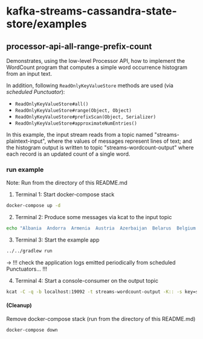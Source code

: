 # kafka-streams-cassandra-state-store/examples 
## processor-api-all-range-prefix-count

Demonstrates, using the low-level Processor API, how to implement the WordCount program that computes a simple word occurrence histogram from an input text.

In addition, following `ReadOnlyKeyValueStore` methods are used (via _scheduled Punctuator_):
- `ReadOnlyKeyValueStore#all()`
- `ReadOnlyKeyValueStore#range(Object, Object)`
- `ReadOnlyKeyValueStore#prefixScan(Object, Serializer)`
- `ReadOnlyKeyValueStore#approximateNumEntries()`

In this example, the input stream reads from a topic named "streams-plaintext-input", where the values of messages represent lines of text; and the histogram output is written to topic "streams-wordcount-output" where each record is an updated count of a single word.

### run example

Note: Run from the directory of this README.md

1. Terminal 1: Start docker-compose stack
```bash
docker-compose up -d
```

2. Terminal 2: Produce some messages via kcat to the input topic
```bash
echo "Albania  Andorra  Armenia  Austria  Azerbaijan  Belarus  Belgium  BosniaAndHerzegovina  Bulgaria  Croatia  Cyprus  Czechia  Denmark  Estonia  Finland  France  Georgia  Germany  Greece  Hungary  Iceland  Ireland  Italy  Kazakhstan  Kosovo  Latvia  Liechtenstein  Lithuania  Luxembourg  Malta  Moldova  Monaco  Montenegro  Netherlands  NorthMacedonia  Norway  Poland  Portugal  Romania  Russia  SanMarino  Serbia  Slovakia  Slovenia  Spain  Sweden  Switzerland  Turkey  Ukraine  UnitedKingdom  VaticanCity" | kcat -P -b localhost:19092 -t streams-plaintext-input
```

3. Terminal 3: Start the example app
```bash
../../gradlew run
```
-> !!! check the application logs emitted periodically from scheduled Punctuators... !!!

4. Terminal 4: Start a console-consumer on the output topic
```bash
kcat -C -q -b localhost:19092 -t streams-wordcount-output -K:: -s key=s -s value=q
```

#### (Cleanup)

Remove docker-compose stack (run from the directory of this README.md)
```bash
docker-compose down
```
